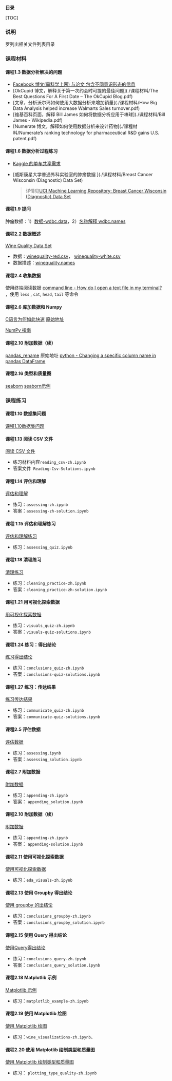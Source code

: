 **目录**

[TOC]

### 说明
罗列出相关文件列表目录

### 课程材料
#### 课程1.3 数据分析解决的问题

* [Facebook 博文(需科学上网) 与论文 包含不同意识形态的信息](./课程材料/exposure-to-ideologically-diverse.pdf)
* [OkCupid 博文，解释关于第一次约会时可提的最佳问题](./课程材料/The Best Questions For A First Date – The OkCupid Blog.pdf)
* [文章，分析沃尔玛如何使用大数据分析来增加销量](./课程材料/How Big Data Analysis helped increase Walmarts Sales turnover.pdf)
* [维基百科页面，解释 Bill James 如何将数据分析应用于棒球](./课程材料/Bill James - Wikipedia.pdf)
* [Numerate 博文，解释如何使用数据分析来设计药物](./课程材料/Numerate’s ranking technology for pharmaceutical R&D gains U.S. patent.pdf)

#### 课程1.6 数据分析过程练习

* [Kaggle 的单车共享需求](./课程材料/bike-sharing-demand)
* [威斯康星大学普通外科实验室的肿瘤数据 ](./课程材料/Breast Cancer Wisconsin (Diagnostic) Data Set)

	>详情见[UCI Machine Learning Repository: Breast Cancer Wisconsin (Diagnostic) Data Set](https://archive.ics.uci.edu/ml/datasets/Breast+Cancer+Wisconsin+%28Diagnostic%29)

#### 课程1.9 提问

肿瘤数据：1）[数据-wdbc.data](练习材料/wdbc.data)，2）[名称解释 wdbc.names](练习材料/wdbc.names)

#### 课程2.2 数据概述

[ Wine Quality Data Set](https://archive.ics.uci.edu/ml/datasets/Wine+Quality)

* 数据：[winequality-red.csv](课程材料/wine_quality/winequality-red.csv)， [winequality-white.csv](练习材料/winequality-white.csv)
* 数据描述：[winequality.names](课程材料/wine_quality/winequality.names)

#### 课程2.4 收集数据

使用终端阅读数据 [command line - How do I open a text file in my terminal?](https://askubuntu.com/questions/261900/how-do-i-open-a-text-file-in-my-terminal) ，使用 `less` , `cat`, `head`, `tail` 等命令

#### 课程2.6 库加数据和 Numpy

[C语言为何如此快速](课程材料/C语言为何如此快速.png)  [原始地址](https://stackoverflow.com/questions/418914/why-is-c-so-fast-and-why-arent-other-languages-as-fast-or-faster)

[NumPy 指南](课程材料/NumPyBook.pdf)

#### 课程2.10 附加数据（续）

[pandas_rename](课程材料/pandas_rename.png) 原始地址 [python - Changing a specific column name in pandas DataFrame](https://stackoverflow.com/questions/20868394/changing-a-specific-column-name-in-pandas-dataframe)

#### 课程2.16 类型和质量图

[seaborn](https://seaborn.pydata.org/) [seaborn示例](https://seaborn.pydata.org/examples/index.html)



### 课程练习

#### 课程1.10 数据集问题

[课程1.10数据集问题](练习材料/课程1.10数据集问题)

#### 课程1.13 阅读 CSV 文件
[阅读 CSV 文件](./练习材料/)

* 练习材料内容`reading_csv-zh.ipynb`
* 答案文件` Reading-Csv-Solutions.ipynb`

#### 课程1.14 评估和理解
[评估和理解](./练习材料/)

* 练习：`assessing-zh.ipynb`
* 答案：`assessing-zh-solution.ipynb`

#### 课程 1.15 评估和理解练习

[评估和理解练习](./练习材料/)

* 练习：`assessing_quiz.ipynb`

  

#### 课程1.18 清理练习

[清理练习](./练习材料)

* 练习：`cleaning_practice-zh.ipynb`
* 答案：`cleaning_practice-zh-solution.ipynb`

#### 课程1.21 用可视化探索数据

[用可视化探索数据](./练习材料/)

* 练习：`visuals_quiz-zh.ipynb`
* 答案：`visuals-quiz-solutions.ipynb`

#### 课程1.24 练习：得出结论

[练习得出结论](./练习材料)

* 练习：`conclusions_quiz-zh.ipynb`
* 答案：`conclusions-quiz-solutions.ipynb`

#### 课程1.27 练习：传达结果

[练习传达结果](./练习材料)

* 练习：`communicate_quiz-zh.ipynb`
* 答案：`communicate-quiz-solutions.ipynb`

#### 课程2.5 评估数据

[评估数据](练习材料/课程2)

* 练习：`assessing.ipynb`
* 答案：`assessing_solution.ipynb`

#### 课程2.7 附加数据

[附加数据](练习材料/课程2)

* 练习：`appending-zh.ipynb`
* 答案： `appending_solution.ipynb`

#### 课程2.10 附加数据（续）

[附加数据](练习材料/课程2)

- 练习：`appending-zh.ipynb`
- 答案： `appending-solution.ipynb`

#### 课程2.11 使用可视化探索数据

[使用可视化探索数据](练习材料/课程2)

* 练习：`eda_visuals-zh.ipynb`

#### 课程2.13 使用 Groupby 得出结论

[使用 groupby 的出结论](练习材料/课程2)

* 练习：`conclusions_groupby-zh.ipynb`
* 答案：`conclusions_groupby_solution.ipynb`

#### 课程2.15 使用 Query 得出结论

[使用Query得出结论](练习材料/课程2)

* 练习：`conclusions_query-zh.ipynb`
* 答案：`conclusions_query_solution.ipynb`

#### 课程2.18 Matplotlib 示例

[Matplotlib 示例](练习材料/课程2)

* 练习：`matplotlib_example-zh.ipynb`

#### 课程2.19 使用 Matplotlib 绘图

[使用 Matplotlib 绘图](练习材料/课程2)

- 练习：`wine_visualizations-zh.ipynb`、

#### 课程2.20 使用 Matplotlib 绘制类型和质量图

[使用 Matplotlib 绘制类型和质量图](练习材料/课程2)

* 练习： `plotting_type_quality-zh.ipynb`

